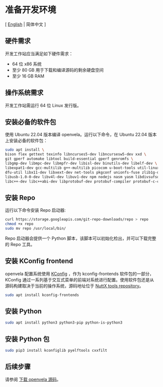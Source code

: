 # 准备开发环境

\[ [English](Set_up_the_development_environment.md) | 简体中文 \]

## 硬件需求

开发工作站应当满足如下硬件需求：

- 64 位 x86 系统
- 至少 80 GB 用于下载和编译源码的剩余硬盘空间
- 至少 16 GB RAM

## 操作系统需求

开发工作站需运行 64 位 Linux 发行版。 

## 安装必备的软件包

使用 Ubuntu 22.04 版本编译 openvela。运行以下命令，在 Ubuntu 22.04 版本上安装必备的软件包：

```bash
sudo apt install \
bison flex gettext texinfo libncurses5-dev libncursesw5-dev xxd \
git gperf automake libtool build-essential gperf genromfs \
libgmp-dev libmpc-dev libmpfr-dev libisl-dev binutils-dev libelf-dev \
libexpat1-dev gcc-multilib g++-multilib picocom u-boot-tools util-linux \
dfu-util libx11-dev libxext-dev net-tools pkgconf unionfs-fuse zlib1g-dev \
libusb-1.0-0-dev libv4l-dev libuv1-dev npm nodejs nasm yasm libdivsufsort-dev \
libc++-dev libc++abi-dev libprotobuf-dev protobuf-compiler protobuf-c-compiler mtools
```

## 安装 Repo

运行以下命令安装 Repo 启动器:

```bash
curl https://storage.googleapis.com/git-repo-downloads/repo > repo
chmod +x repo
sudo mv repo /usr/local/bin/
```

Repo 启动器会提供一个 Python 脚本，该脚本可以初始化检出，并可以下载完整的 Repo 工具。

## 安装 KConfig frontend

openvela 配置系统使用 [KConfig](https://www.kernel.org/doc/Documentation/kbuild/kconfig-language.txt) ，作为 kconfig-frontends 软件包的一部分，KConfig 通过一系列基于交互式菜单的前端对系统进行配置。使用软件包还是从源码构建取决于当前的操作系统，源码地址位于 [NuttX tools repository](https://bitbucket.org/nuttx/tools/src/master/kconfig-frontends/)。

```bash
sudo apt install kconfig-frontends
```

## 安装 Python

```bash
sudo apt install python3 python3-pip python-is-python3
```

## 安装 Python 包

```bash
sudo pip3 install kconfiglib pyelftools cxxfilt
```

## 后续步骤

请参阅 [下载 openvela 源码](./Download_Vela_sources_zh-cn.md)。
